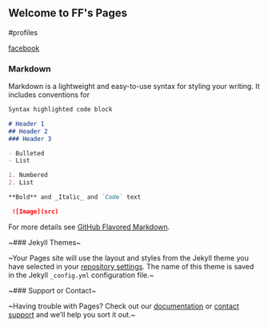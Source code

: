 ## Welcome to FF's Pages
#profiles

[facebook](https://www.facebook.com/profile.php?id=100002258495173&ref=bookmarks)

### Markdown

Markdown is a lightweight and easy-to-use syntax for styling your writing. It includes conventions for

```markdown
Syntax highlighted code block

# Header 1
## Header 2
### Header 3

- Bulleted
- List

1. Numbered
2. List

**Bold** and _Italic_ and `Code` text

 ![Image](src)
```

For more details see [GitHub Flavored Markdown](https://guides.github.com/features/mastering-markdown/).

~### Jekyll Themes~

~Your Pages site will use the layout and styles from the Jekyll theme you have selected in your [repository settings](https://github.com/st945305allen/test/settings). The name of this theme is saved in the Jekyll `_config.yml` configuration file.~

~### Support or Contact~

~Having trouble with Pages? Check out our [documentation](https://help.github.com/categories/github-pages-basics/) or [contact support](https://github.com/contact) and we’ll help you sort it out.~
